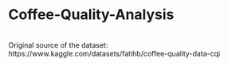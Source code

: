 # Coffee-Quality-Analysis
<br>
Original source of the dataset: https://www.kaggle.com/datasets/fatihb/coffee-quality-data-cqi
